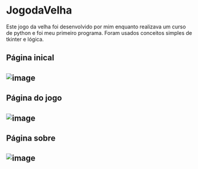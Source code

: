 # JogodaVelha
Este jogo da velha foi desenvolvido por mim enquanto realizava um curso de python e foi meu primeiro programa. Foram usados conceitos simples de tkinter e lógica.  
## Página inical

![image](https://github.com/RikelmeSousadeCarvalho/JogodaVelha/assets/157433670/7e6d3e6f-9481-426b-9e6c-1f632387f186)
---
## Página do jogo

![image](https://github.com/RikelmeSousadeCarvalho/JogodaVelha/assets/157433670/ee77bb98-9fcd-4b6f-9912-8769affa60e0)
---
## Página sobre

![image](https://github.com/RikelmeSousadeCarvalho/JogodaVelha/assets/157433670/adc1116b-54af-4f7c-bc4f-84d3ccc9973f)
---
